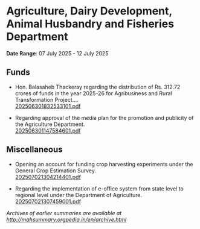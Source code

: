 # Agriculture, Dairy Development, Animal Husbandry and Fisheries Department

**Date Range**: 07 July 2025 - 12 July 2025


## Funds
- Hon. Balasaheb Thackeray regarding the distribution of Rs. 312.72 crores of funds in the year 2025-26 for Agribusiness and Rural Transformation Project....\
  [202506301832533101.pdf](https://gr.maharashtra.gov.in/Site/Upload/Government%20Resolutions/English/202506301832533101.pdf)

- Regarding approval of the media plan for the promotion and publicity of the Agriculture Department.\
  [202506301147584601.pdf](https://gr.maharashtra.gov.in/Site/Upload/Government%20Resolutions/English/202506301147584601.pdf)

## Miscellaneous
- Opening an account for funding crop harvesting experiments under the General Crop Estimation Survey.\
  [202507021304214401.pdf](https://gr.maharashtra.gov.in/Site/Upload/Government%20Resolutions/English/202507021304214401.pdf)

- Regarding the implementation of e-office system from state level to regional level under the Department of Agriculture.\
  [202507021307459001.pdf](https://gr.maharashtra.gov.in/Site/Upload/Government%20Resolutions/English/202507021307459001.pdf)


*Archives of earlier summaries are available at http://mahsummary.orgpedia.in/en/archive.html*
